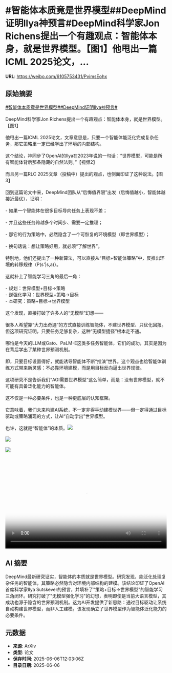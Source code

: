 # #智能体本质竟是世界模型##DeepMind证明Ilya神预言#DeepMind科学家Jon Richens提出一个有趣观点：智能体本身，就是世界模型。【图1】他甩出一篇ICML 2025论文，...

**URL**: https://weibo.com/6105753431/PvimsEohx

## 原始摘要

<a href="https://m.weibo.cn/search?containerid=231522type%3D1%26t%3D10%26q%3D%23%E6%99%BA%E8%83%BD%E4%BD%93%E6%9C%AC%E8%B4%A8%E7%AB%9F%E6%98%AF%E4%B8%96%E7%95%8C%E6%A8%A1%E5%9E%8B%23&amp;extparam=%23%E6%99%BA%E8%83%BD%E4%BD%93%E6%9C%AC%E8%B4%A8%E7%AB%9F%E6%98%AF%E4%B8%96%E7%95%8C%E6%A8%A1%E5%9E%8B%23" data-hide=""><span class="surl-text">#智能体本质竟是世界模型#</span></a><a href="https://m.weibo.cn/search?containerid=231522type%3D1%26t%3D10%26q%3D%23DeepMind%E8%AF%81%E6%98%8EIlya%E7%A5%9E%E9%A2%84%E8%A8%80%23&amp;extparam=%23DeepMind%E8%AF%81%E6%98%8EIlya%E7%A5%9E%E9%A2%84%E8%A8%80%23" data-hide=""><span class="surl-text">#DeepMind证明Ilya神预言#</span></a><br><br>DeepMind科学家Jon Richens提出一个有趣观点：智能体本身，就是世界模型。【图1】<br><br>他甩出一篇ICML 2025论文，文章意思是，只要一个智能体能泛化完成复杂任务，那它策略里一定已经学出了环境的内部结构。<br><br>这个结论，神同步了OpenAI的Ilya在2023年说的一句话：“世界模型，可能是所有智能体背后那条隐藏的自然法则。”【视频2】<br><br>而且另一篇RLC 2025文章（投稿中）提出的观点，也侧面印证了这种说法。【图3】<br><br>回到这篇论文中来，DeepMind团队从“后悔值界限”出发（后悔值越小，智能体越接近最优），证明：<br><br>- 如果一个智能体在很多目标导向任务上表现不差；<br><br>- 并且这些任务跨越多个时间步、需要一定推理；<br><br>- 那它的行为策略中，必然隐含了一个可恢复的环境模型（即世界模型）；<br><br>- 换句话说：想让策略好用，就必须“了解世界”。<br><br>特别地，他们还提出了一种新算法，可以直接从“目标+智能体策略”中，反推出环境的转移规律（P(s'|s,a)）。<br><br>这就补上了智能学习三角的最后一角：<br><br>- 规划：世界模型+目标→策略<br>- 逆强化学习：世界模型+策略→目标<br>- 本研究：策略+目标→世界模型<br><br>这个发现，直接打破了许多人的“无模型”幻想——<br><br>很多人希望靠“大力出奇迹”的方式直接训练智能体，不建世界模型、只优化回报。但这项研究证明，只要任务足够复杂，这种“无模型捷径”根本走不通。<br><br>哪怕是今天的LLM或Gato、PaLM-E这类多任务智能体，它们的成功，其实是因为在背后学出了某种世界预测机制。<br><br>即，只要目标设置得好，就能诱导智能体不断“推演”世界。这个观点也给智能体训练方式带来新灵感：不必靠环境建模，而是用目标反向逼出世界规律。<br><br>这项研究不是告诉我们“AGI需要世界模型”这么简单，而是：没有世界模型，就不可能有具备泛化能力的智能体。<br><br>这不仅是一种必要条件，也是一种更底层的认知框架。<br><br>它意味着，我们未来构建AI系统，不一定非得手动建模世界——但一定得通过目标驱动或策略涌现的方式，让AI“自动学出”世界模型。<br><br>也许，这就是“智能体”的本质。<img style="" src="https://tvax2.sinaimg.cn/large/006Fd7o3gy1i25q80mte5j314w11kndg.jpg" referrerpolicy="no-referrer"><br><br><img style="" src="https://tvax4.sinaimg.cn/large/006Fd7o3ly1i25q9kfow7j30zk0k0jsp.jpg" referrerpolicy="no-referrer"><br><br><img style="" src="https://tvax1.sinaimg.cn/large/006Fd7o3gy1i25q8o2qdyj310218wtux.jpg" referrerpolicy="no-referrer"><br><br><br clear="both"><div style="clear: both"></div><video controls="controls" poster="https://tvax2.sinaimg.cn/orj480/006Fd7o3ly1i25q9kii13j30zk0k0jsp.jpg" style="width: 100%"><source src="https://f.video.weibocdn.com/o0/4Y78WGtFlx08oPBb3CbS01041200pzhw0E010.mp4?label=mp4_720p&amp;template=1280x720.25.0&amp;ori=0&amp;ps=1CwnkDw1GXwCQx&amp;Expires=1749214966&amp;ssig=m3Os8itNG7&amp;KID=unistore,video"><source src="https://f.video.weibocdn.com/o0/bF8hmOW5lx08oPBaFO9G01041200cL8S0E010.mp4?label=mp4_hd&amp;template=852x480.25.0&amp;ori=0&amp;ps=1CwnkDw1GXwCQx&amp;Expires=1749214966&amp;ssig=0yCVD41yIr&amp;KID=unistore,video"><source src="https://f.video.weibocdn.com/o0/BtdeUwJUlx08oPBaGYdq010412008mj20E010.mp4?label=mp4_ld&amp;template=640x360.25.0&amp;ori=0&amp;ps=1CwnkDw1GXwCQx&amp;Expires=1749214966&amp;ssig=s4I7D%2Fp1W9&amp;KID=unistore,video"><p>视频无法显示，请前往<a href="https://video.weibo.com/show?fid=1034%3A5174587151810576" target="_blank" rel="noopener noreferrer">微博视频</a>观看。</p></video>

## AI 摘要

DeepMind最新研究证实，智能体的本质就是世界模型。研究发现，能泛化处理复杂任务的智能体，其策略必然隐含对环境内部结构的建模。该结论印证了OpenAI首席科学家Ilya Sutskever的预言，并填补了"策略+目标→世界模型"的智能学习三角闭环。研究打破了"无模型强化学习"的幻想，表明即使是当前大语言模型，其成功也源于隐含的世界预测机制。这为AI开发提供了新思路：通过目标驱动让系统自动构建世界模型，而非人工建模。该发现确立了世界模型作为智能体泛化能力的必要条件。

## 元数据

- **来源**: ArXiv
- **类型**: 论文
- **保存时间**: 2025-06-06T12:03:06Z
- **目录日期**: 2025-06-06
